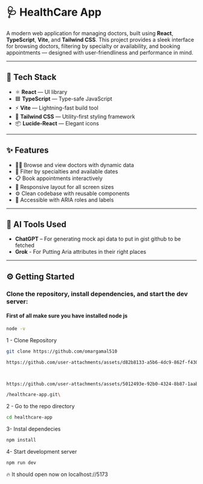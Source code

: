 # 🩺 HealthCare App

A modern web application for managing doctors, built using **React**, **TypeScript**, **Vite**, and **Tailwind CSS**. This project provides a sleek interface for browsing doctors, filtering by specialty or availability, and booking appointments — designed with user-friendliness and performance in mind.

---

## 🚀 Tech Stack

- ⚛️ **React** — UI library
- 🟦 **TypeScript** — Type-safe JavaScript
- ⚡ **Vite** — Lightning-fast build tool
- 🎨 **Tailwind CSS** — Utility-first styling framework
- 📦 **Lucide-React** — Elegant icons

---

## ✨ Features

- 👨‍⚕️ Browse and view doctors with dynamic data
- 📅 Filter by specialties and available dates
- 📋 Book appointments interactively
- 📱 Responsive layout for all screen sizes
- ⚙️ Clean codebase with reusable components
- 🧠 Accessible with ARIA roles and labels

---

## 🧠 AI Tools Used

- **ChatGPT** – For generating mock api data to put in gist github to be fetched
- **Grok** - For Putting Aria attributes in their right places

---

## ⚙️ Getting Started

###  Clone the repository, install dependencies, and start the dev server:

#### First of all make sure you have installed node js 
```bash
node -v
```
1 - Clone Repository
```bash
git clone https://github.com/omargamal510

https://github.com/user-attachments/assets/d82b8133-a5b6-4dc9-862f-f430b3ceb21e



https://github.com/user-attachments/assets/5012493e-92b0-4324-8b87-1aabc2d4688f

/healthcare-app.git\
```
2 - Go to the repo directory
```bash
cd healthcare-app
```
3- Instal dependecies
```bash
npm install
```
4- Start development server
```bash
npm run dev
```
🔥 It should open now on localhost://5173
